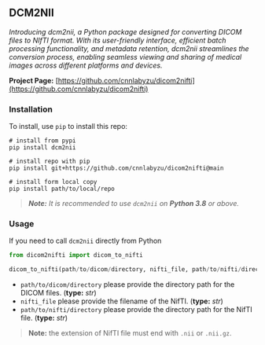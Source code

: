 ## DCM2NII

*Introducing dcm2nii, a Python package designed for converting DICOM files to NIfTI format. With its user-friendly interface, efficient batch processing functionality, and metadata retention, dcm2nii streamlines the conversion process, enabling seamless viewing and sharing of medical images across different platforms and devices.*


**Project Page:** [https://github.com/cnnlabyzu/dicom2nifti](https://github.com/cnnlabyzu/dicom2nifti)

### Installation

To install, use `pip` to install this repo:

    # install from pypi
    pip install dcm2nii

    # install repo with pip
    pip install git+https://github.com/cnnlabyzu/dicom2nifti@main

    # install form local copy
    pip install path/to/local/repo


> ***Note:** It is recommended to use `dcm2nii` on **Python 3.8** or above.*

### Usage


If you need to call `dcm2nii` directly from Python

```Python
from dicom2nifti import dicom_to_nifti

dicom_to_nifti(path/to/dicom/directory, nifti_file, path/to/nifti/directory)
```


- `path/to/dicom/directory` please provide the directory path for the DICOM files. (**type:** *str*)
- `nifti_file` please provide the filename of the NifTI. (**type:** *str*)
- `path/to/nifti/directory` please provide the directory path for the NifTI file. (**type:** *str*)

> **Note:** the extension of NifTI file must end with `.nii` or `.nii.gz`.